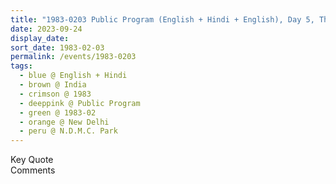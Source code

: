```yaml
---
title: "1983-0203 Public Program (English + Hindi + English), Day 5, The Āgñyā Chakra, N.D.M.C. Park, Hanumān Road, New Delhi, India"
date: 2023-09-24
display_date: 
sort_date: 1983-02-03
permalink: /events/1983-0203
tags:
  - blue @ English + Hindi
  - brown @ India
  - crimson @ 1983
  - deeppink @ Public Program
  - green @ 1983-02
  - orange @ New Delhi
  - peru @ N.D.M.C. Park
---
```


<wave-list>
  <list-title color="green" width="75">Key Quote</list-title>
  <list-item color="BlanchedAlmond"  width="200"></list-item>
  <list-item color="Lavender"></list-item>
  <list-item color="BlanchedAlmond"></list-item>
</wave-list>

<br>

<wave-list>
  <list-title color="green" width="75">Comments</list-title>
  <list-item color="BlanchedAlmond"  width="200"></list-item>
  <list-item color="Lavender"></list-item>
  <list-item color="BlanchedAlmond"></list-item>
</wave-list>
